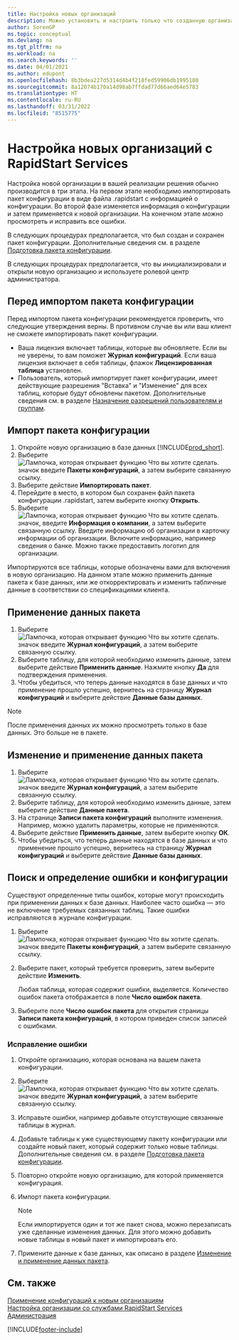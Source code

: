 ```yaml
---
title: Настройка новых организаций
description: Можно установить и настроить только что созданную организацию с RapidStart Services. Точная настройка реализации состоит из трех этапов.
author: SorenGP
ms.topic: conceptual
ms.devlang: na
ms.tgt_pltfrm: na
ms.workload: na
ms.search.keywords: ''
ms.date: 04/01/2021
ms.author: edupont
ms.openlocfilehash: 8b3bdea227d5314d4b4f218fed59906db1995180
ms.sourcegitcommit: 8a12074b170a14d98ab7ffdad77d66aed64e5783
ms.translationtype: HT
ms.contentlocale: ru-RU
ms.lasthandoff: 03/31/2022
ms.locfileid: "8515775"
---
```

# <a name="configure-new-companies-with-rapidstart-services"></a>Настройка новых организаций с RapidStart Services
Настройка новой организации в вашей реализации решения обычно производится в три этапа. На первом этапе необходимо импортировать пакет конфигурации в виде файла .rapidstart с информацией о конфигурации. Во второй фазе изменяется информация о конфигурации и затем применяется к новой организации. На конечном этапе можно просмотреть и исправить все ошибки.  

В следующих процедурах предполагается, что был создан и сохранен пакет конфигурации. Дополнительные сведения см. в разделе [Подготовка пакета конфигурации](admin-how-to-prepare-a-configuration-package.md).  

В следующих процедурах предполагается, что вы инициализировали и открыли новую организацию и используете ролевой центр администратора.

## <a name="before-you-import-a-configuration-package"></a>Перед импортом пакета конфигурации
Перед импортом пакета конфигурации рекомендуется проверить, что следующие утверждения верны. В противном случае вы или ваш клиент не сможете импортировать пакет конфигурации.

* Ваша лицензия включает таблицы, которые вы обновляете. Если вы не уверены, то вам поможет **Журнал конфигураций**. Если ваша лицензия включает в себя таблицы, флажок **Лицензированная таблица** установлен.  
* Пользователь, который импортирует пакет конфигурации, имеет действующие разрешения "Вставка" и "Изменение" для всех таблиц, которые будут обновлены пакетом. Дополнительные сведения см. в разделе [Назначение разрешений пользователям и группам](ui-define-granular-permissions.md). 

## <a name="to-import-a-configuration-package"></a>Импорт пакета конфигурации  
1. Откройте новую организацию в базе данных [!INCLUDE[prod_short](includes/prod_short.md)].  
2. Выберите ![Лампочка, которая открывает функцию Что вы хотите сделать.](media/ui-search/search_small.png "Что вы хотите сделать") значок введите **Пакеты конфигураций**, а затем выберите связанную ссылку.  
3. Выберите действие **Импортировать пакет**.  
4. Перейдите в место, в котором был сохранен файл пакета конфигурации .rapidstart, затем выберите кнопку **Открыть**.  
5. Выберите ![Лампочка, которая открывает функцию Что вы хотите сделать.](media/ui-search/search_small.png "Что вы хотите сделать") значок, введите **Информация о компании**, а затем выберите связанную ссылку. Введите информацию об организации в карточку информации об организации. Включите информацию, например сведения о банке. Можно также предоставить логотип для организации.  

Импортируются все таблицы, которые обозначены вами для включения в новую организацию. На данном этапе можно применить данные пакета к базе данных, или же откорректировать и изменить табличные данные в соответствии со спецификациями клиента.  

## <a name="to-apply-package-data"></a>Применение данных пакета  
1. Выберите ![Лампочка, которая открывает функцию Что вы хотите сделать.](media/ui-search/search_small.png "Что вы хотите сделать") значок введите **Журнал конфигураций**, а затем выберите связанную ссылку.  
2. Выберите таблицу, для которой необходимо изменить данные, затем выберите действие **Применить данные**. Нажмите кнопку **Да** для подтверждения применения.
3. Чтобы убедиться, что теперь данные находятся в базе данных и что применение прошло успешно, вернитесь на страницу **Журнал конфигураций** и выберите действие **Данные базы данных**.  

> [!NOTE]  
>  После применения данных их можно просмотреть только в базе данных. Это больше не в пакете.  

## <a name="to-modify-and-apply-package-data"></a>Изменение и применение данных пакета  
1. Выберите ![Лампочка, которая открывает функцию Что вы хотите сделать.](media/ui-search/search_small.png "Что вы хотите сделать") значок введите **Журнал конфигураций**, а затем выберите связанную ссылку.  
2. Выберите таблицу, для которой необходимо изменить данные, затем выберите действие **Данные пакета**.  
3. На странице **Записи пакета конфигураций** выполните изменения. Например, можно удалить параметры, которые не применяются.  
4. Выберите действие **Применить данные**, затем выберите кнопку **ОК**.  
5. Чтобы убедиться, что теперь данные находятся в базе данных и что применение прошло успешно, вернитесь на страницу **Журнал конфигураций** и выберите действие **Данные базы данных**.  

## <a name="to-locate-and-identify-a-configuration-error"></a>Поиск и определение ошибки и конфигурации  
Существуют определенные типы ошибок, которые могут происходить при применении данных к базе данных. Наиболее часто ошибка — это не включение требуемых связанных таблиц. Такие ошибки исправляются в журнале конфигурации.

1. Выберите ![Лампочка, которая открывает функцию Что вы хотите сделать.](media/ui-search/search_small.png "Что вы хотите сделать") значок введите **Пакеты конфигураций**, а затем выберите связанную ссылку.  
2. Выберите пакет, который требуется проверить, затем выберите действие **Изменить**.  

    Любая таблица, которая содержит ошибки, выделяется. Количество ошибок пакета отображается в поле **Число ошибок пакета**.  

3. Выберите поле **Число ошибок пакета** для открытия страницы **Записи пакета конфигураций**, в котором приведен список записей с ошибками.  

### <a name="to-fix-an-error"></a>Исправление ошибки  
1. Откройте организацию, которая основана на вашем пакета конфигурации.  
2. Выберите ![Лампочка, которая открывает функцию Что вы хотите сделать.](media/ui-search/search_small.png "Что вы хотите сделать") значок введите **Журнал конфигураций**, а затем выберите связанную ссылку.  
3. Исправьте ошибки, например добавьте отсутствующие связанные таблицы в журнал.  
4. Добавьте таблицы к уже существующему пакету конфигурации или создайте новый пакет, который содержит только новые таблицы. Дополнительные сведения см. в разделе [Подготовка пакета конфигурации](admin-how-to-prepare-a-configuration-package.md).  
5. Повторно откройте новую организацию, для которой применяется конфигурация.  
6. Импорт пакета конфигурации.  

    > [!NOTE]  
    >  Если импортируется один и тот же пакет снова, можно перезаписать уже сделанные изменения данных. Для этого можно добавить новые таблицы в новый пакет и импортировать его.  

7. Примените данные к базе данных, как описано в разделе [Изменение и применение данных пакета](admin-how-to-configure-new-companies.md#to-modify-and-apply-package-data).

## <a name="see-also"></a>См. также  
[Применение конфигураций к новым организациям](admin-apply-configuration-to-new-companies.md)  
[Настройка организации со службами RapidStart Services](admin-set-up-a-company-with-rapidstart.md)  
[Администрация](admin-setup-and-administration.md)


[!INCLUDE[footer-include](includes/footer-banner.md)]
